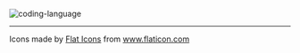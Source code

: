 ![coding-language](https://user-images.githubusercontent.com/8418700/140910677-a53d745b-11a4-4971-b21c-9b72475c4503.png)



<hr/>
<div>Icons made by <a href="https://flat-icons.com/" title="Flat Icons">Flat Icons</a> from <a href="https://www.flaticon.com/" title="Flaticon">www.flaticon.com</a></div>
